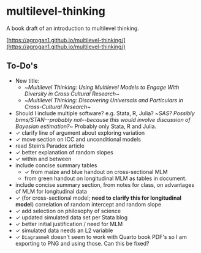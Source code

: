# multilevel-thinking

A book draft of an introduction to multilevel thinking. 

[https://agrogan1.github.io/multilevel-thinking/](https://agrogan1.github.io/multilevel-thinking/)

## To-Do's

* New title: 
    + ~*Multilevel Thinking: Using Multilevel Models to Engage With Diversity in Cross Cultural Research*~
    + ~*Multilevel Thinking: Discovering Universals and Particulars in Cross-Cultural Research*~
* Should I include multiple software? e.g. Stata, R, Julia? ~*SAS? Possibly brms/STAN--probably not--because this would involve discussion of Bayesian estimation?*~ Probably only Stata, R and Julia.
* ✓ clarify line of argument about exploring variation
* ✓ move section on ICC and unconditional models
* read Stein’s Paradox article
* ✓ better explanation of random slopes
* ✓ within and between
* include concise summary tables
    + ✓ from maize and blue handout on cross-sectional MLM
    + from green handout on longitudinal MLM as tables in document.
* include concise summary section, from notes for class, on advantages of MLM for longitudinal data
* ✓ (for cross-sectional model; **need to clarify this for longitudinal model**) correlation of random intercept and random slope
* ✓ add selection on philosophy of science
* ✓ updated simulated data set per Stata blog
* ✓ better initial justification / need for MLM
* ✓ simulated data needs an L2 variable
* ✓ `DiagrammeR` doesn't seem to work with Quarto book PDF's so I am exporting to PNG and using those. Can this be fixed? 

